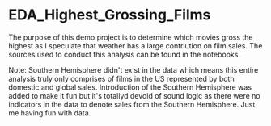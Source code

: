 # EDA_Highest_Grossing_Films


The purpose of this demo project is to determine which movies gross the highest as I speculate that weather has a large contriution on film sales.
The sources used to conduct this analysis can be found in the notebooks. 

Note: Southern Hemisphere didn't exist in the data which means this entire analysis truly only comprises of films in the US represented by both domestic and global sales. Introduction of the Southern Hemisphere was added to make it fun but it's totallyd devoid of sound logic as there were no indicators in the data to denote sales from the Southern Hemisphere. Just me having fun with data.
